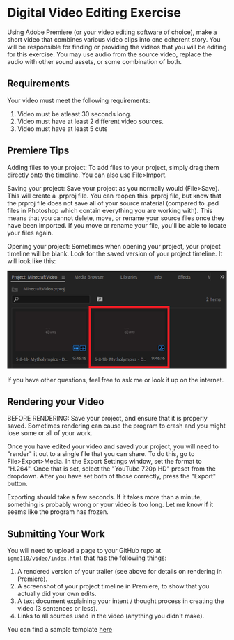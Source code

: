# Digital Video Editing Exercise
Using Adobe Premiere (or your video editing software of choice), make a short video that combines various video clips into one coherent story. You will be responsible for finding or providing the videos that you will be editing for this exercise. You may use audio from the source video, replace the audio with other sound assets, or some combination of both.


## Requirements
Your video must meet the following requirements:
1. Video must be atleast 30 seconds long.
1. Video must have at least 2 different video sources.
1. Video must have at least 5 cuts


## Premiere Tips
Adding files to your project: To add files to your project, simply drag them directly onto the timeline. You can also use File>Import.

Saving your project: Save your project as you normally would (File>Save). This will create a .prproj file. You can reopen this .prproj file, but know that the prproj file does not save all of your source material (compared to .psd files in Photoshop which contain everything you are working with). This means that you cannot delete, move, or rename your source files once they have been imported. If you move or rename your file, you'll be able to locate your files again.

Opening your project: Sometimes when opening your project, your project timeline will be blank. Look for the saved version of your project timeline. It will look like this:

![timelinePicture](savedTimeline.PNG)

If you have other questions, feel free to ask me or look it up on the internet.


## Rendering your Video
BEFORE RENDERING: Save your project, and ensure that it is properly saved. Sometimes rendering can cause the program to crash and you might lose some or all of your work.

Once you have edited your video and saved your project, you will need to "render" it out to a single file that you can share. To do this, go to File>Export>Media. In the Export Settings window, set the format to "H.264". Once that is set, select the "YouTube 720p HD" preset from the dropdown. After you have set both of those correctly, press the "Export" button.

Exporting should take a few seconds. If it takes more than a minute, something is probably wrong or your video is too long. Let me know if it seems like the program has frozen.


## Submitting Your Work
You will need to upload a page to your GitHub repo at `igme110/video/index.html` that has the following things:
1.  A rendered version of your trailer (see above for details on rendering in Premiere).
2.  A screenshot of your project timeline in Premiere, to show that you actually did your own edits.
3.  A text document explaining your intent / thought process in creating the video (3 sentences or less).
4. Links to all sources used in the video (anything you didn't make).

You can find a sample template [here](index.html)
